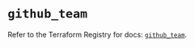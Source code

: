 # `github_team`

Refer to the Terraform Registry for docs: [`github_team`](https://registry.terraform.io/providers/integrations/github/6.7.1/docs/resources/team).
